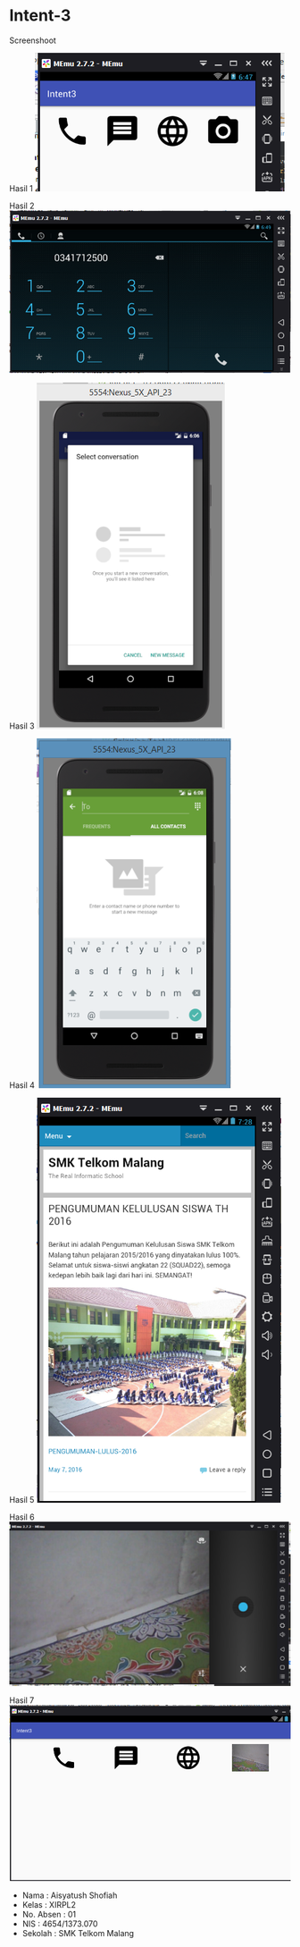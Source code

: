 # Intent-3

Screenshoot

Hasil 1
![ScreenShoot](https://github.com/ai2025/Intent-3/blob/master/1.PNG "")

Hasil 2
![ScreenShoot](https://github.com/ai2025/Intent-3/blob/master/2.PNG "")

Hasil 3
![ScreenShoot](https://github.com/ai2025/Intent-3/blob/master/3.PNG "")

Hasil 4
![ScreenShoot](https://github.com/ai2025/Intent-3/blob/master/4.PNG "")

Hasil 5
![ScreenShoot](https://github.com/ai2025/Intent-3/blob/master/5.PNG "")

Hasil 6
![ScreenShoot](https://github.com/ai2025/Intent-3/blob/master/6.PNG "")

Hasil 7
![ScreenShoot](https://github.com/ai2025/Intent-3/blob/master/7.PNG "")

* Nama : Aisyatush Shofiah
* Kelas : XIRPL2
* No. Absen : 01
* NIS : 4654/1373.070
* Sekolah : SMK Telkom Malang
